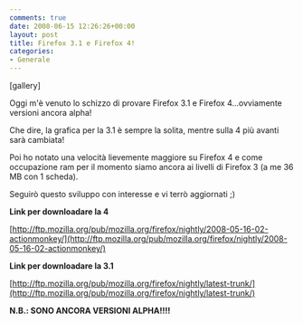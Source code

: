 ```yaml
---
comments: true
date: 2008-06-15 12:26:26+00:00
layout: post
title: Firefox 3.1 e Firefox 4!
categories:
- Generale
---
```


[gallery]

Oggi m'è venuto lo schizzo di provare Firefox 3.1 e Firefox 4...ovviamente versioni ancora alpha!

Che dire, la grafica per la 3.1 è sempre la solita, mentre sulla 4 più avanti sarà cambiata!

Poi ho notato una velocità lievemente maggiore su Firefox 4 e come occupazione ram per il momento siamo ancora ai livelli di Firefox 3 (a me 36 MB con 1 scheda).

Seguirò questo sviluppo con interesse e vi terrò aggiornati ;)

**Link per downloadare la 4**

[http://ftp.mozilla.org/pub/mozilla.org/firefox/nightly/2008-05-16-02-actionmonkey/](http://ftp.mozilla.org/pub/mozilla.org/firefox/nightly/2008-05-16-02-actionmonkey/)

**Link per downloadare la 3.1**

[http://ftp.mozilla.org/pub/mozilla.org/firefox/nightly/latest-trunk/](http://ftp.mozilla.org/pub/mozilla.org/firefox/nightly/latest-trunk/)

**N.B.: SONO ANCORA VERSIONI ALPHA!!!!**
